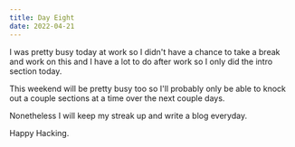```yaml
---
title: Day Eight
date: 2022-04-21
---
```


I was pretty busy today at work so I didn't have a chance to take a break and work on this and I have a lot to do after work so I only did the intro section today.

This weekend will be pretty busy too so I'll probably only be able to knock out a couple sections at a time over the next couple days. 

Nonetheless I will keep my streak up and write a blog everyday.

Happy Hacking.